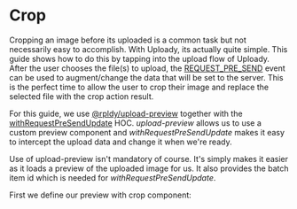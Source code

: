 # Crop

Cropping an image before its uploaded is a common task but not necessarily easy to accomplish.
With Uploady, its actually quite simple. This guide shows how to do this by tapping into the upload flow of Uploady.
After the user chooses the file(s) to upload, the [REQUEST_PRE_SEND](../packages/uploader#uploader_eventsrequest_pre_send) event can be used to augment/change the data that will be set to the server.
This is the perfect time to allow the user to crop their image and replace the selected file with the crop action result.

For this guide, we use [@rpldy/upload-preview](../packages/ui/upload-preview) together with the [withRequestPreSendUpdate](../packages/ui/uploady/README.md#withRequestPreSendUpdate) HOC.
_upload-preview_ allows us to use a custom preview component and _withRequestPreSendUpdate_ makes it easy to intercept the upload data and change it when we're ready.

Use of upload-preview isn't mandatory of course. It's simply makes it easier as it loads a preview of the uploaded image for us.
It also provides the batch item id which is needed for _withRequestPreSendUpdate_.

First we define our preview with crop component:

```javascript




```   